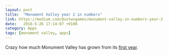 ```yaml
---
layout: post
title:  "Monument Valley year 2 in numbers"
link: https://medium.com/@ustwogames/monument-valley-in-numbers-year-2-440cf5562fe#.vkbwpv89d
date:   2016-5-26 17:14:07 +0100
category: Apps
tags: [monument valley, apps]
---
```


Crazy how much Monument Valley has grown from its [first year][year1].

[year1]:http://blog.monumentvalleygame.com/blog/2015/1/15/monument-valley-in-numbers